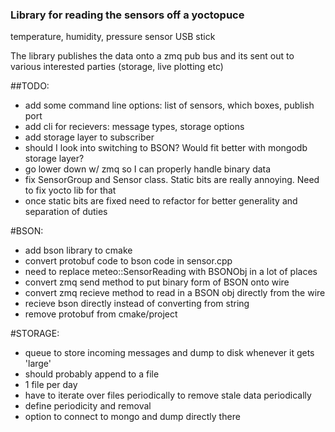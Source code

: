 ### Library for reading the sensors off a yoctopuce
temperature, humidity, pressure sensor USB stick

The library publishes the data onto a zmq pub bus
and its sent out to various interested parties (storage, live plotting etc)

##TODO:

* add some command line options: list of sensors, which boxes, publish port
* add cli for recievers: message types, storage options
* add storage layer to subscriber
* should I look into switching to BSON? Would fit better with mongodb storage layer?
* go lower down w/ zmq so I can properly handle binary data
* fix SensorGroup and Sensor class. Static bits are really annoying. Need to fix yocto lib for that
* once static bits are fixed need to refactor for better generality and separation of duties


#BSON:

* add bson library to cmake
* convert protobuf code to bson code in sensor.cpp
* need to replace meteo::SensorReading with BSONObj in a lot of places
* convert zmq send method to put binary form of BSON onto wire
* convert zmq recieve method to read in a BSON obj directly from the wire
* recieve bson directly instead of converting from string
* remove protobuf from cmake/project


#STORAGE:

* queue to store incoming messages and dump to disk whenever it gets 'large'
* should probably append to a file
* 1 file per day
* have to iterate over files periodically to remove stale data periodically
* define periodicity and removal
* option to connect to mongo and dump directly there
